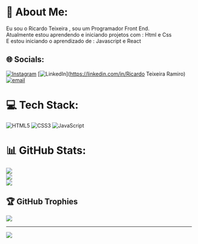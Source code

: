 # 💫 About Me:
Eu sou o Ricardo Teixeira , sou um Programador Front End. <br>Atualmente estou aprendendo e iniciando projetos com : Html e Css <br>E estou iniciando o aprendizado de : Javascript e React<br>


## 🌐 Socials:
[![Instagram](https://img.shields.io/badge/Instagram-%23E4405F.svg?logo=Instagram&logoColor=white)](https://instagram.com/@ricardoteixeira.ramiro) [![LinkedIn](https://img.shields.io/badge/LinkedIn-%230077B5.svg?logo=linkedin&logoColor=white)](https://linkedin.com/in/Ricardo Teixeira Ramiro) [![email](https://img.shields.io/badge/Email-D14836?logo=gmail&logoColor=white)](mailto:ricardoteixeiraramiro@gmail.com) 

# 💻 Tech Stack:
![HTML5](https://img.shields.io/badge/html5-%23E34F26.svg?style=plastic&logo=html5&logoColor=white) ![CSS3](https://img.shields.io/badge/css3-%231572B6.svg?style=plastic&logo=css3&logoColor=white) ![JavaScript](https://img.shields.io/badge/javascript-%23323330.svg?style=plastic&logo=javascript&logoColor=%23F7DF1E)
# 📊 GitHub Stats:
![](https://github-readme-stats.vercel.app/api?username=ricardotramiro&theme=default&hide_border=false&include_all_commits=false&count_private=false)<br/>
![](https://nirzak-streak-stats.vercel.app/?user=ricardotramiro&theme=default&hide_border=false)<br/>
![](https://github-readme-stats.vercel.app/api/top-langs/?username=ricardotramiro&theme=default&hide_border=false&include_all_commits=false&count_private=false&layout=compact)

## 🏆 GitHub Trophies
![](https://github-profile-trophy.vercel.app/?username=ricardotramiro&theme=radical&no-frame=false&no-bg=true&margin-w=4)

---
[![](https://visitcount.itsvg.in/api?id=ricardotramiro&icon=0&color=0)](https://visitcount.itsvg.in)

<!-- Proudly created with GPRM ( https://gprm.itsvg.in ) -->

